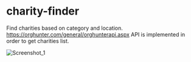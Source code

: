# charity-finder
Find charities based on category and location. 
https://orghunter.com/general/orghunterapi.aspx API is implemented in order to get charities list.


![Screenshot_1](https://user-images.githubusercontent.com/69111239/166155732-1c25bb72-3efa-4e1b-be96-b5051ee41153.png)
